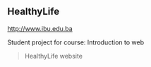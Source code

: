 ## HealthyLife
http://www.ibu.edu.ba

Student project for course: Introduction to web
>HealthyLife website
